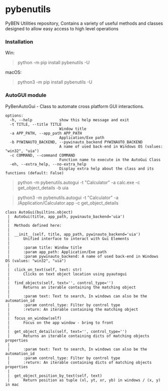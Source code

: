 # pybenutils
PyBEN Utilities repository, Contains a variety of useful methods and classes designed to allow easy access to high level operations 

### Installation
Win:
> python -m pip install pybenutils -U

macOS:
> python3 -m pip install pybenutils -U

### AutoGUI module
PyBenAutoGui - Class to automate cross platform GUI interactions.
```
options:                                                                                                                   
  -h, --help            show this help message and exit                                                                    
  -t TITLE, --title TITLE                                                                                                  
                        Window title                                                                                       
  -a APP_PATH, --app_path APP_PATH                                                                                         
                        Application/Exe path                                                                               
  -b PYWINAUTO_BACKEND, --pywinauto_backend PYWINAUTO_BACKEND                                                              
                        A name of used back-end in Windows OS (values: "win32", "uia")                                     
  -c COMMAND, --command COMMAND                                                                                            
                        Function name to execute in the AutoGui Class                                                      
  -eh, --extra_help, --no-extra_help                                                                                       
                        Display extra help about the class and its functions (default: False)

```

> python -m pybenutils.autogui -t "Calculator" -a calc.exe -c get_object_details -b uia

> python3 -m pybenutils.autogui -t "Calculator" -a /Application/Calculator.app -c get_object_details

```
class AutoGui(builtins.object)
 |  AutoGui(title, app_path, pywinauto_backend='uia')
 |  
 |  Methods defined here:
 |  
 |  __init__(self, title, app_path, pywinauto_backend='uia')
 |      Unified interface to interact with Gui Elements
 |      
 |      :param title: Window title
 |      :param app_path: Application/Exe path
 |      :param pywinauto_backend: A name of used back-end in Windows OS (values: "win32", "uia")
 |  
 |  click_on_text(self, text: str)
 |      Clicks on text object location using pyautogui
 |  
 |  find_objects(self, text='', control_type='')
 |      Returns an iterable containing the matching object
 |      
 |      :param text: Text to search, In windows can also be the automation_id
 |      :param control_type: Filter by control type
 |      :return: An iterable containing the matching object
 |  
 |  focus_on_window(self)
 |      Focus on the app window - bring to front
 |  
 |  get_object_details(self, text='', control_type='')
 |      Returns an iterable containing dicts of matching objects properties
 |      
 |      :param text: Text to search, In windows can also be the automation_id
 |      :param control_type: Filter by control type
 |      :return: An iterable containing dicts of matching objects properties
 |  
 |  get_object_position_by_text(self, text)
 |      Return position as tuple (xl, yt, xr, yb) in windows / (x, y) in mac
```
